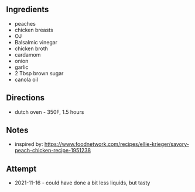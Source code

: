 ## Ingredients
* peaches
* chicken breasts
* OJ
* Balsalmic vinegar
* chicken broth
* cardamom
* onion
* garlic
* 2 Tbsp brown sugar
* canola oil

## Directions
* dutch oven - 350F, 1.5 hours

## Notes
* inspired by: https://www.foodnetwork.com/recipes/ellie-krieger/savory-peach-chicken-recipe-1951238

## Attempt
* 2021-11-16 - could have done a bit less liquids, but tasty
